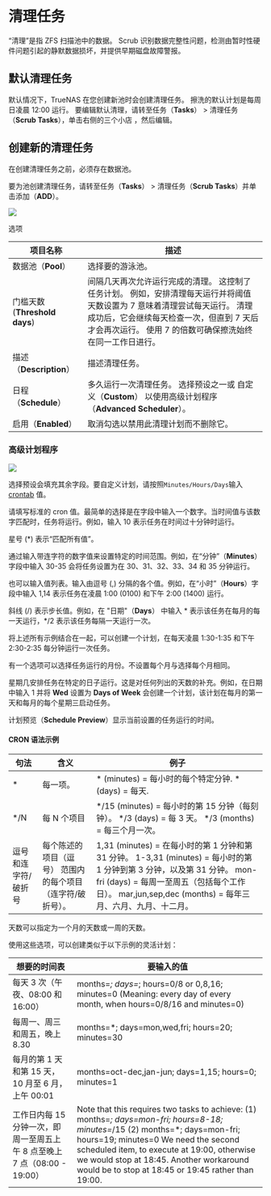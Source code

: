 # 清理任务

“清理”是指 ZFS 扫描池中的数据。 Scrub 识别数据完整性问题，检测由暂时性硬件问题引起的静默数据损坏，并提供早期磁盘故障警报。

## 默认清理任务

默认情况下，TrueNAS 在您创建新池时会创建清理任务。 擦洗的默认计划是每周日凌晨 12:00 运行。 要编辑默认清理，请转至任务（**Tasks**） > 清理任务（**Scrub Tasks**），单击右侧的三个小店 ，然后编辑。

## 创建新的清理任务

在创建清理任务之前，必须存在数据池。

要为池创建清理任务，请转至任务（**Tasks**） > 清理任务（**Scrub Tasks**）并单击添加（**ADD**）。

![](https://www.truenas.com/docs/images/CORE/12.0/TasksScrubTasksAdd.png)

选项

| 项目名称                     | 描述                                                         |
| ---------------------------- | ------------------------------------------------------------ |
| 数据池（**Pool**）           | 选择要的游泳池。                                             |
| 门槛天数(**Threshold days**) | 间隔几天再次允许运行完成的清理。 这控制了任务计划。 例如，安排清理每天运行并将阈值天数设置为 7 意味着清理尝试每天运行。 清理成功后，它会继续每天检查一次，但直到 7 天后才会再次运行。 使用 7 的倍数可确保擦洗始终在同一工作日进行。 |
| 描述（**Description**）      | 描述清理任务。                                               |
| 日程（**Schedule**）         | 多久运行一次清理任务。 选择预设之一或 自定义（**Custom**） 以使用高级计划程序（**Advanced Scheduler**）。 |
| 启用（**Enabled**）          | 取消勾选以禁用此清理计划而不删除它。                         |

### 高级计划程序

![](https://www.truenas.com/docs/images/CORE/12.0/TasksAdvancedScheduler.png)

选择预设会填充其余字段。要自定义计划，请按照`Minutes/Hours/Days`输入 [crontab](https://www.freebsd.org/cgi/man.cgi?crontab%285%29) 值。

请填写标准的 cron 值。最简单的选择是在字段中输入一个数字。当时间值与该数字匹配时，任务将运行。例如，输入 10 表示任务在时间过十分钟时运行。

星号 (*) 表示“匹配所有值”。

通过输入带连字符的数字值来设置特定的时间范围。例如，在“分钟”（**Minutes**）字段中输入 30-35 会将任务设置为在 30、31、32、33、34 和 35 分钟运行。

也可以输入值列表。输入由逗号 (,) 分隔的各个值。例如，在“小时”（**Hours**）字段中输入 1,14 表示任务在凌晨 1:00 (0100) 和下午 2:00 (1400) 运行。

斜线 (/) 表示步长值。例如，在 "日期"（**Days**） 中输入 * 表示该任务在每月的每一天运行，*/2 表示该任务每隔一天运行一次。

将上述所有示例结合在一起，可以创建一个计划，在每天凌晨 1:30-1:35 和下午 2:30-2:35 每分钟运行一次任务。

有一个选项可以选择任务运行的月份。不设置每个月与选择每个月相同。

星期几安排任务在特定的日子运行。这是对任何列出的天数的补充。例如，在日期中输入 1 并将 **Wed** 设置为 **Days of Week** 会创建一个计划，该计划在每月的第一天和每月的每个星期三启动任务。

计划预览（**Schedule Preview**）显示当前设置的任务运行的时间。

#### CRON 语法示例

| 句法                | 含义                                                       | 例子                                                         |
| ------------------- | ---------------------------------------------------------- | ------------------------------------------------------------ |
| *                   | 每一项。                                                   | * (minutes) = 每小时的每个特定分钟. * (days) = 每天.         |
| */N                 | 每 N 个项目                                                | */15 (minutes) = 每小时的第 15 分钟（每刻钟）。 */3 (days) = 每 3 天。 */3 (months) = 每三个月一次。 |
| 逗号和连字符/破折号 | 每个陈述的项目（逗号） 范围内的每个项目（连字符/破折号）。 | 1,31 (minutes) = 在每小时的第 1 分钟和第 31 分钟。 1-3,31 (minutes) = 每小时的第 1 分钟到第 3 分钟，以及第 31 分钟。 mon-fri (days) = 每周一至周五（包括每个工作日）。 mar,jun,sep,dec (months) = 每年三月、六月、九月、十二月。 |

天数可以指定为一个月的天数或一周的天数。

使用这些选项，可以创建类似于以下示例的灵活计划：

| 想要的时间表                                                 | 要输入的值                                                   |
| ------------------------------------------------------------ | ------------------------------------------------------------ |
| 每天 3 次（午夜、08:00 和 16:00）                            | months=*; days=*; hours=0/8 or 0,8,16; minutes=0 (Meaning: every day of every month, when hours=0/8/16 and minutes=0) |
| 每周一、周三和周五，晚上 8.30                                | months=*; days=mon,wed,fri; hours=20; minutes=30             |
| 每月的第 1 天和第 15 天，10 月至 6 月，上午 00:01            | months=oct-dec,jan-jun; days=1,15; hours=0; minutes=1        |
| 工作日内每 15 分钟一次，即周一至周五上午 8 点至晚上 7 点（08:00 - 19:00） | Note that this requires two tasks to achieve: (1) months=*; days=mon-fri; hours=8-18; minutes=*/15 (2) months=*; days=mon-fri; hours=19; minutes=0 We need the second scheduled item, to execute at 19:00, otherwise we would stop at 18:45. Another workaround would be to stop at 18:45 or 19:45 rather than 19:00. |
